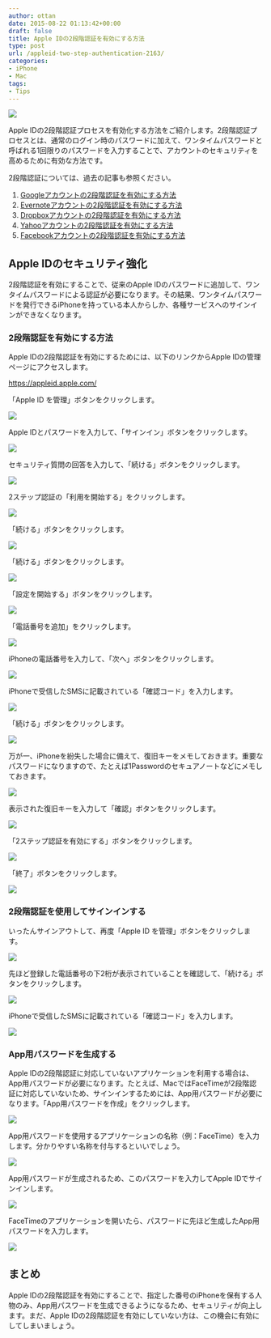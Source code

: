 ```yaml
---
author: ottan
date: 2015-08-22 01:13:42+00:00
draft: false
title: Apple IDの2段階認証を有効にする方法
type: post
url: /appleid-two-step-authentication-2163/
categories:
- iPhone
- Mac
tags:
- Tips
---
```


![](/uploads/2015/08/150822-55d7cccd48ee5.jpg)






Apple IDの2段階認証プロセスを有効化する方法をご紹介します。2段階認証プロセスとは、通常のログイン時のパスワードに加えて、ワンタイムパスワードと呼ばれる1回限りのパスワードを入力することで、アカウントのセキュリティを高めるために有効な方法です。





2段階認証については、過去の記事も参照ください。






  1. [Googleアカウントの2段階認証を有効にする方法](/google-two-step-authentication-890/)
  2. [Evernoteアカウントの2段階認証を有効にする方法](/evernote-two-step-authentication-909/)
  3. [Dropboxアカウントの2段階認証を有効にする方法](/dropbox-two-step-authentication-929/)
  4. [Yahooアカウントの2段階認証を有効にする方法](/yahoo-two-step-authentication-958/)
  5. [Facebookアカウントの2段階認証を有効にする方法](/facebook-two-step-authentication-934/)




## Apple IDのセキュリティ強化





2段階認証を有効にすることで、従来のApple IDのパスワードに追加して、ワンタイムパスワードによる認証が必要になります。その結果、ワンタイムパスワードを発行できるiPhoneを持っている本人からしか、各種サービスへのサインインができなくなります。





### 2段階認証を有効にする方法





Apple IDの2段階認証を有効にするためには、以下のリンクからApple IDの管理ページにアクセスします。



https://appleid.apple.com/



「Apple ID を管理」ボタンをクリックします。





![](/uploads/2015/08/150822-55d7c5e355448.png)






Apple IDとパスワードを入力して、「サインイン」ボタンをクリックします。





![](/uploads/2015/08/150822-55d7c5e688caa.png)






セキュリティ質問の回答を入力して、「続ける」ボタンをクリックします。





![](/uploads/2015/08/150822-55d7c5e8e4d67.png)






2ステップ認証の「利用を開始する」をクリックします。





![](/uploads/2015/08/150822-55d7c5eb90218.png)






「続ける」ボタンをクリックします。





![](/uploads/2015/08/150822-55d7c5ede7c8f.png)






「続ける」ボタンをクリックします。





![](/uploads/2015/08/150822-55d7c5f0eb366.png)






「設定を開始する」ボタンをクリックします。





![](/uploads/2015/08/150822-55d7c5f3e982b.png)






「電話番号を追加」をクリックします。





![](/uploads/2015/08/150822-55d7c5f5ef21e.png)






iPhoneの電話番号を入力して、「次へ」ボタンをクリックします。





![](/uploads/2015/08/150822-55d7c5f7bd16b.png)






iPhoneで受信したSMSに記載されている「確認コード」を入力します。





![](/uploads/2015/08/150822-55d7c5f9a23d1.png)






「続ける」ボタンをクリックします。





![](/uploads/2015/08/150822-55d7c5fbbc205.png)






万が一、iPhoneを紛失した場合に備えて、復旧キーをメモしておきます。重要なパスワードになりますので、たとえば1Passwordのセキュアノートなどにメモしておきます。





![](/uploads/2015/08/150822-55d7c5fec52ac.png)






表示された復旧キーを入力して「確認」ボタンをクリックします。





![](/uploads/2015/08/150822-55d7c6019beb0.png)






「2ステップ認証を有効にする」ボタンをクリックします。





![](/uploads/2015/08/150822-55d7c60380178.png)






「終了」ボタンをクリックします。





![](/uploads/2015/08/150822-55d7c605b87e9.png)






### 2段階認証を使用してサインインする





いったんサインアウトして、再度「Apple ID を管理」ボタンをクリックします。





![](/uploads/2015/08/150822-55d7c6086f425.png)






先ほど登録した電話番号の下2桁が表示されていることを確認して、「続ける」ボタンをクリックします。





![](/uploads/2015/08/150822-55d7c60b2fcad.png)






iPhoneで受信したSMSに記載されている「確認コード」を入力します。





![](/uploads/2015/08/150822-55d7c60db0b51.png)






### App用パスワードを生成する





Apple IDの2段階認証に対応していないアプリケーションを利用する場合は、App用パスワードが必要になります。たとえば、MacではFaceTimeが2段階認証に対応していないため、サインインするためには、App用パスワードが必要になります。「App用パスワードを作成」をクリックします。





![](/uploads/2015/08/150822-55d7c61011c77.png)






App用パスワードを使用するアプリケーションの名称（例：FaceTime）を入力します。分かりやすい名称を付与するといいでしょう。





![](/uploads/2015/08/150822-55d7c612dd286.png)






App用パスワードが生成されるため、このパスワードを入力してApple IDでサインインします。





![](/uploads/2015/08/150822-55d7c6147b04b.png)






FaceTimeのアプリケーションを開いたら、パスワードに先ほど生成したApp用パスワードを入力します。





![](/uploads/2015/08/150822-55d7ccc9b7c26.png)






## まとめ





Apple IDの2段階認証を有効にすることで、指定した番号のiPhoneを保有する人物のみ、App用パスワードを生成できるようになるため、セキュリティが向上します。まだ、Apple IDの2段階認証を有効にしていない方は、この機会に有効にしてしまいましょう。
